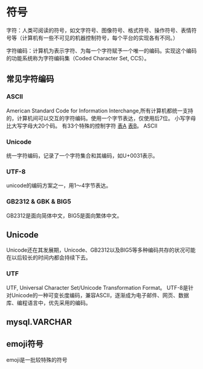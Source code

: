 # 符号
字符：人类可阅读的符号，如文字符号、图像符号、格式符号、操作符号、表情符号等（计算机有一些不可见的机器控制符号，每个平台的实现各有不同。）

字符编码：计算机为表示字符、为每一个字符赋予一个唯一的编码。实现这个编码的功能系统称为字符编码集（Coded Character Set, CCS）。

## 常见字符编码
### ASCII
American Standard Code for Information Interchange,所有计算机都统一支持的，计算机间可以交互的字符编码。使用一个字节表达，仅使用后7位。
小写字母比大写字母大20个码。
有33个特殊的控制字符 [表A](!ascii_sepc_A.jpeg) [表B](!ascii_sepc_B.jpeg)。
ASCII

### Unicode
统一字符编码，记录了一个字符集合和其编码，如U+0031表示。

### UTF-8
unicode的编码方案之一，用1～4字节表达。

### GB2312 & GBK & BIG5
GB2312是面向简体中文，BIG5是面向繁体中文。
## Unicode
Unicode还在其发展期，Unicode、GB2312以及BIG5等多种编码共存的状况可能在以后较长的时间内都会持续下去。
### 
### UTF
UTF, Universal Character Set/Unicode Transformation Format。
UTF-8是针对Unicode的一种可变长度编码，兼容ASCII，逐渐成为电子邮件、网页、数据库、编程语言中，优先采用的编码。

## mysql.VARCHAR

## emoji符号
emoji是一批较特殊的符号